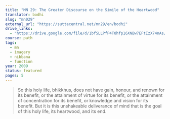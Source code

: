```yaml
---
title: "MN 29: The Greater Discourse on the Simile of the Heartwood"
translator: bodhi
slug: "mn029"
external_url: "https://suttacentral.net/mn29/en/bodhi"
drive_links:
  - "https://drive.google.com/file/d/1bfSLLPfP4TOhfp16XNBw7EFtIzX74nAs/view?usp=drivesdk"
course: path
tags:
  - mn
  - imagery
  - nibbana
  - function
year: 2009
status: featured
pages: 5
---
```


> So this holy life, bhikkhus, does not have gain, honour, and renown for its benefit, or the attainment of virtue for its benefit, or the attainment of concentration for its benefit, or knowledge and vision for its benefit. But it is this unshakeable deliverance of mind that is the goal of this holy life, its heartwood, and its end.
